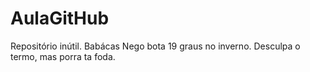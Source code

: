 # AulaGitHub
Repositório inútil.
Babácas
Nego bota 19 graus no inverno.
Desculpa o termo, mas porra ta foda.
